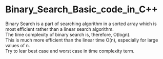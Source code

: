 # Binary_Search_Basic_code_in_C++
Binary Search is a part of searching algorithm in a sorted array which is most efficient rather than a linear search algorithm. <br>
The time complexity of binary search is, therefore, O(logn). <br>
This is much more efficient than the linear time O(n), especially for large values of n.<br>
Try to lear best case and worst case in time complexity term.<br>

